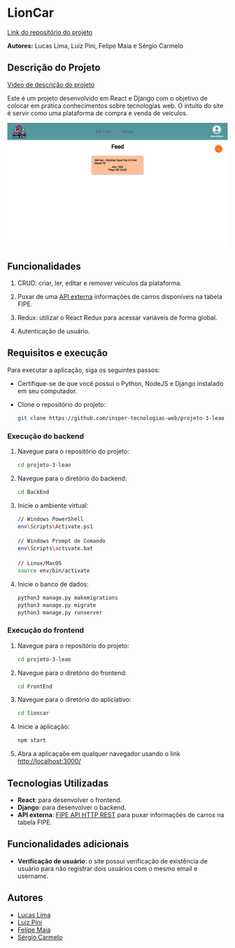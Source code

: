 # LionCar
[Link do repositório do projeto](https://github.com/insper-tecnologias-web/projeto-3-leao)

**Autores:** Lucas Lima, Luiz Pini, Felipe Maia e Sérgio Carmelo 


## Descrição do Projeto
[Vídeo de descrição do projeto](https://www.youtube.com/watch?v=sqefaoDILBI)

Este é um projeto desenvolvido em React e Django com o objetivo de colocar em prática conhecimentos sobre tecnologias web. O intuito do site é servir como uma plataforma de compra e venda de veículos.

![Tela principal da aplicação](index-page.png)

## Funcionalidades

1. CRUD: criar, ler, editar e remover veículos da plataforma.

2. Puxar de uma [API externa](https://deividfortuna.github.io/fipe/) informações de carros disponíveis na tabela FIPE.

3. Redux: utilizar o React Redux para acessar variáveis de forma global.

4. Autenticação de usuário.


## Requisitos e execução

Para executar a aplicação, siga os seguintes passos:

* Certifique-se de que você possui o Python, NodeJS e Django instalado em seu computador.

* Clone o repositório do projeto:
   ```bash
   git clone https://github.com/insper-tecnologias-web/projeto-3-leao
### Execução do backend
1. Navegue para o repositório do projeto:
    ```bash
    cd projeto-3-leao
2. Navegue para o diretório do backend:

   ```bash
   cd BackEnd
3. Inicie o ambiente virtual:
    ```bash
    // Windows PowerShell
    env\Scripts\Activate.ps1

    // Windows Prompt de Comando
    env\Scripts\activate.bat

    // Linux/MacOS
    source env/bin/activate
4. Inicie o banco de dados:
    ```bash
    python3 manage.py makemigrations
    python3 manage.py migrate
    python3 manage.py runserver
### Execução do frontend
1. Navegue para o repositório do projeto:
    ```bash
    cd projeto-3-leao
2. Navegue para o diretório do frontend:

   ```bash
   cd FrontEnd
3. Navegue para o diretório do apliciativo:

   ```bash
   cd lioncar
4. Inicie a aplicação:

   ```bash
   npm start
5. Abra a aplicaçaõe em qualquer navegador usando o link [http://localhost:3000/](http://localhost:3000/)

## Tecnologias Utilizadas
* **React**: para desenvolver o frontend.
* **Django**: para desenvolver o backend.
* **API externa**: [FIPE API HTTP REST](https://deividfortuna.github.io/fipe/) para puxar informações de carros na tabela FIPE.

## Funcionalidades adicionais
* **Verificação de usuário**: o site possui verificação de existência de usuário para não registrar dois usuários com o mesmo email e username.


## Autores
* [Lucas Lima](https://github.com/lucasouzamil)
* [Luiz Pini](https://github.com/luizehp)
* [Felipe Maia](https://github.com/Fdemaiaar)
* [Sérgio Carmelo](https://github.com/sergioctf)